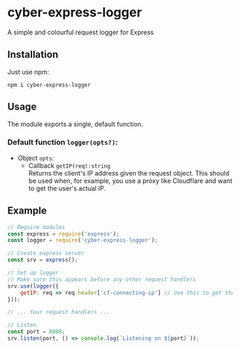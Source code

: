 # cyber-express-logger
A simple and colourful request logger for Express

## Installation
Just use npm:
```
npm i cyber-express-logger
```

## Usage
The module exports a single, default function.

### Default function `logger(opts?)`:
* Object `opts`:
    * Callback `getIP(req):string`  
    Returns the client's IP address given the request object. This should be used when, for example, you use a proxy like Cloudflare and want to get the user's actual IP.

## Example
```js
// Require modules
const express = require('express');
const logger = require('cyber-express-logger');

// Create express server
const srv = express();

// Set up logger
// Make sure this appears before any other request handlers
srv.use(logger({
    getIP: req => req.header['cf-connecting-ip'] // Use this to get the client's IP
}));

// ... Your request handlers ...

// Listen
const port = 8080;
srv.listen(port, () => console.log(`Listening on ${port}`));
```
